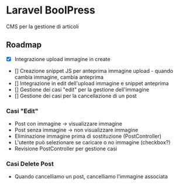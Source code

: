 # Laravel BoolPress

CMS per la gestione di articoli

## Roadmap

- [x] Integrazione upload immagine in create
- [] Creazione snippet JS per anteprima immagine upload - quando cambia immagine, cambia anteprima
- [] Integrazione in edit dell'upload immagine e snippet anteprima
- [] Gestione dei casi "edit" per la gestione dell'immagine
- [] Gestione dei casi per la cancellazione di un post

### Casi "Edit"

- Post con immagine -> visualizzare immagine
- Post senza immagine -> non visualizzare immagine
- Eliminazione immagine prima di sostituzione (PostController)
- L'utente può selezionare se caricare o no immagine (checkbox?)
- Revisione PostController per gestione casi

### Casi Delete Post
- Quando cancelliamo un post, cancelliamo l'immagine associata
